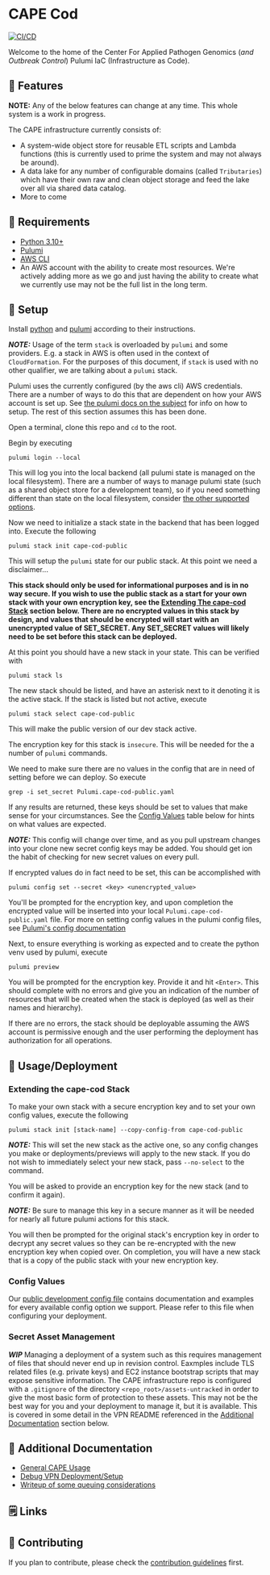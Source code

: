 # CAPE Cod

[![CI/CD](https://github.com/cape-ph/cape-cod/actions/workflows/cape.yml/badge.svg)](https://github.com/cape-ph/cape-cod/actions/workflows/cape.yml)

Welcome to the home of the Center For Applied Pathogen Genomics (_and Outbreak
Control_) Pulumi IaC (Infrastructure as Code).

## 🧬 Features

**NOTE:** Any of the below features can change at any time. This whole system is
a work in progress.

The CAPE infrastructure currently consists of:

- A system-wide object store for reusable ETL scripts and Lambda functions (this
  is currently used to prime the system and may not always be around).
- A data lake for any number of configurable domains (called `Tributaries`)
  which have their own raw and clean object storage and feed the lake over all
  via shared data catalog.
- More to come

## 🦠 Requirements

- [Python 3.10+](https://www.python.org/)
- [Pulumi](https://www.pulumi.com/)
- [AWS CLI](https://aws.amazon.com/cli/)
- An AWS account with the ability to create most resources. We're actively
  adding more as we go and just having the ability to create what we currently
  use may not be the full list in the long term.

## 🧫 Setup

Install [python](https://www.python.org/downloads/) and
[pulumi](https://www.pulumi.com/docs/install/) according to their instructions.

**_NOTE:_** Usage of the term `stack` is overloaded by `pulumi` and some
providers. E.g. a stack in AWS is often used in the context of `CloudFormation`.
For the purposes of this document, if `stack` is used with no other qualifier,
we are talking about a `pulumi` stack.

Pulumi uses the currently configured (by the aws cli) AWS credentials. There are
a number of ways to do this that are dependent on how your AWS account is set
up. See
[the pulumi docs on the subject](https://www.pulumi.com/registry/packages/aws/installation-configuration/)
for info on how to setup. The rest of this section assumes this has been done.

Open a terminal, clone this repo and `cd` to the root.

Begin by executing

```shell
pulumi login --local
```

This will log you into the local backend (all pulumi state is managed on the
local filesystem). There are a number of ways to manage pulumi state (such as a
shared object store for a development team), so if you need something different
than state on the local filesystem, consider
[the other supported options](https://www.pulumi.com/docs/cli/commands/pulumi_login/).

Now we need to initialize a stack state in the backend that has been logged
into. Execute the following

```shell
pulumi stack init cape-cod-public
```

This will setup the `pulumi` state for our public stack. At this point we need a
disclaimer...

**This stack should only be used for informational purposes and is in no way
secure. If you wish to use the public stack as a start for your own stack with
your own encryption key, see the
[Extending The cape-cod Stack](#extending-the-cape-cod-stack) section below.
There are no encrypted values in this stack by design, and values that should be
encrypted will start with an unencrypted value of SET_SECRET. Any SET_SECRET
values will likely need to be set before this stack can be deployed.**

At this point you should have a new stack in your state. This can be verified
with

```shell
pulumi stack ls
```

The new stack should be listed, and have an asterisk next to it denoting it is
the active stack. If the stack is listed but not active, execute

```shell
pulumi stack select cape-cod-public
```

This will make the public version of our dev stack active.

The encryption key for this stack is `insecure`. This will be needed for the a
number of `pulumi` commands.

We need to make sure there are no values in the config that are in need of
setting before we can deploy. So execute

```shell
grep -i set_secret Pulumi.cape-cod-public.yaml
```

If any results are returned, these keys should be set to values that make sense
for your circumstances. See the [Config Values](#config-values) table below for
hints on what values are expected.

**_NOTE:_** This config will change over time, and as you pull upstream changes
into your clone new secret config keys may be added. You should get ion the
habit of checking for new secret values on every pull.

If encrypted values do in fact need to be set, this can be accomplished with

```shell
pulumi config set --secret <key> <unencrypted_value>
```

You'll be prompted for the encryption key, and upon completion the encrypted
value will be inserted into your local `Pulumi.cape-cod-public.yaml` file. For
more on setting config values in the pulumi config files, see
[Pulumi's config documentation](https://www.pulumi.com/docs/concepts/config/)

Next, to ensure everything is working as expected and to create the python venv
used by pulumi, execute

```shell
pulumi preview
```

You will be prompted for the encryption key. Provide it and hit `<Enter>`. This
should complete with no errors and give you an indication of the number of
resources that will be created when the stack is deployed (as well as their
names and hierarchy).

If there are no errors, the stack should be deployable assuming the AWS account
is permissive enough and the user performing the deployment has authorization
for all operations.

## 🔬 Usage/Deployment

### Extending the cape-cod Stack

To make your own stack with a secure encryption key and to set your own config
values, execute the following

```shell
pulumi stack init [stack-name] --copy-config-from cape-cod-public
```

**_NOTE:_** This will set the new stack as the active one, so any config changes
you make or deployments/previews will apply to the new stack. If you do not wish
to immediately select your new stack, pass `--no-select` to the command.

You will be asked to provide an encryption key for the new stack (and to confirm
it again).

**_NOTE:_** Be sure to manage this key in a secure manner as it will be needed
for nearly all future pulumi actions for this stack.

You will then be prompted for the original stack's encryption key in order to
decrypt any secret values so they can be re-encrypted with the new encryption
key when copied over. On completion, you will have a new stack that is a copy of
the public stack with your new encryption key.

### Config Values

Our [public development config file](./Pulumi.cape-cod-dev.yaml) contains
documentation and examples for every available config option we support. Please
refer to this file when configuring your deployment.

### Secret Asset Management

**_WIP_** Managing a deployment of a system such as this requires management of
files that should never end up in revision control. Eaxmples include TLS related
files (e.g. private keys) and EC2 instance bootstrap scripts that may expose
sensitive information. The CAPE infrastructure repo is configured with a
`.gitignore` of the directory `<repo_root>/assets-untracked` in order to give
the most basic form of protection to these assets. This may not be the best way
for you and your deployment to manage it, but it is available. This is covered
in some detail in the VPN README referenced in the
[Additional Documentation](#-additional-documentation) section below.

## 📐 Additional Documentation

- [General CAPE Usage](./extra-doc/README.using-cape.md)
- [Debug VPN Deployment/Setup](./extra-doc/README.vpn.md)
- [Writeup of some queuing considerations](./extra-doc/README.queuing.md)

## 🗒️ Links

## 🥼 Contributing

If you plan to contribute, please check the
[contribution guidelines](https://github.com/cape-ph/.github/blob/main/CONTRIBUTING.md)
first.

<!--Reference links follow...-->

[awscron]:
    https://docs.aws.amazon.com/glue/latest/dg/monitor-data-warehouse-schedule.html
[awscrawlerpaths]:
    https://docs.aws.amazon.com/glue/latest/dg/define-crawler.html#define-crawler-choose-data-sources
